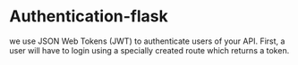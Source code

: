 # Authentication-flask
we use JSON Web Tokens (JWT) to authenticate users of your API. First, a user will have to login using a specially created route which returns a token. 
